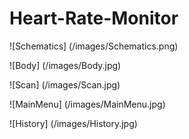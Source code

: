# Heart-Rate-Monitor

![Schematics] (/images/Schematics.png)

![Body] (/images/Body.jpg)

![Scan] (/images/Scan.jpg)

![MainMenu] (/images/MainMenu.jpg)

![History] (/images/History.jpg)

